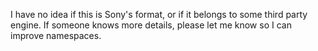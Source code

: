 I have no idea if this is Sony's format, or if it belongs to some third party
engine. If someone knows more details, please let me know so I can improve
namespaces.
